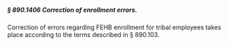 ##### § 890.1406 Correction of enrollment errors. #####

Correction of errors regarding FEHB enrollment for tribal employees takes place according to the terms described in § 890.103.
